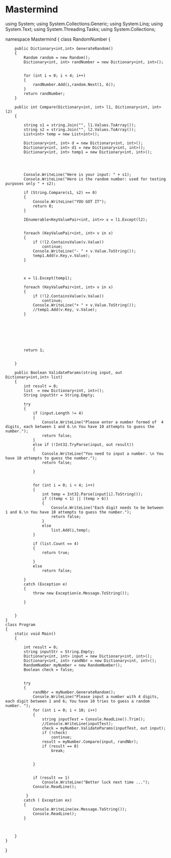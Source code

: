 # Mastermind
using System;
using System.Collections.Generic;
using System.Linq;
using System.Text;
using System.Threading.Tasks;
using System.Collections;

namespace Mastermind
{
    class RandomNumber
    {
        
        public Dictionary<int,int> GenerateRandom()
        {
            Random random = new Random();
            Dictionary<int, int> randNumber = new Dictionary<int, int>();
                     

            for (int i = 0; i < 4; i++)
            {
                randNumber.Add(i,random.Next(1, 6));
            }
            return randNumber;
        }

        public int Compare(Dictionary<int, int> l1, Dictionary<int, int> l2)
        {

            string s1 = string.Join("", l1.Values.ToArray());
            string s2 = string.Join("", l2.Values.ToArray());
            List<int> temp = new List<int>();

            Dictionary<int, int> d = new Dictionary<int, int>();
            Dictionary<int, int> d1 = new Dictionary<int, int>();
            Dictionary<int, int> temp1 = new Dictionary<int, int>();




            Console.WriteLine("Here is your input: " + s1);
            Console.WriteLine("Here is the random number: used for testing purposes only " + s2);

            if (String.Compare(s1, s2) == 0)
            {
                Console.WriteLine("YOU GOT IT");
                return 0;
            }

            IEnumerable<KeyValuePair<int, int>> x = l1.Except(l2);
           

            foreach (KeyValuePair<int, int> v in x)
            {
                if (!l2.ContainsValue(v.Value))
                    continue;
                Console.WriteLine("- " + v.Value.ToString());
                temp1.Add(v.Key,v.Value);
            }

                

            x = l1.Except(temp1);

            foreach (KeyValuePair<int, int> v in x)
            {
                if (!l2.ContainsValue(v.Value))
                    continue;
                Console.WriteLine("+ " + v.Value.ToString());
                //temp1.Add(v.Key, v.Value);
            }







            return 1;

            
        }

        public Boolean ValidateParams(string input, out Dictionary<int,int> list)
        {
            int result = 0;
            list  = new Dictionary<int, int>();
            String inputStr = String.Empty;

            try
            {
                if (input.Length != 4)
                {
                    Console.WriteLine("Please enter a number formed of  4 digits, each between 1 and 6.\n You have 10 attempts to guess the number.");
                    return false;
                }
                else if (!Int32.TryParse(input, out result))
                {
                    Console.WriteLine("You need to input a number. \n You have 10 attempts to guess the number.");
                    return false;

                }


                for (int i = 0; i < 4; i++)
                {
                    int temp = Int32.Parse(input[i].ToString());
                    if ((temp < 1) || (temp > 6))
                    {
                        Console.WriteLine("Each digit needs to be between 1 and 6.\n You have 10 attempts to guess the number.");
                        return false;
                    }
                    else
                        list.Add(i,temp);
                }

                if (list.Count == 4)
                {
                    return true;

                }
                else
                    return false;

            }
            catch (Exception e)
            {
                throw new Exception(e.Message.ToString());
                
            }


        }
    }
    class Program
    {
        static void Main()
        {
            
            int result = 0;
            string inputStr = String.Empty;
            Dictionary<int, int> input = new Dictionary<int, int>();
            Dictionary<int, int> randNbr = new Dictionary<int, int>();
            RandomNumber myNumber = new RandomNumber();
            Boolean check = false;

            
            try
            {
                randNbr = myNumber.GenerateRandom();
                Console.WriteLine("Please input a number with 4 digits, each digit between 1 and 6; You have 10 tries to guess a random number. ");
                for (int i = 0; i < 10; i++)
                {
                    string inputTest = Console.ReadLine().Trim();
                    //Console.WriteLine(inputTest);
                    check = myNumber.ValidateParams(inputTest, out input);
                    if (!check)
                        continue;
                    result = myNumber.Compare(input, randNbr);
                    if (result == 0)
                        break;


                }
                              
                
                if (result == 1)
                    Console.WriteLine("Better luck next time ...");
                Console.ReadLine();

             }
            catch ( Exception ex)
            {
                Console.WriteLine(ex.Message.ToString());
                Console.ReadLine();
            }

            
            
        }
    }
}
